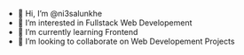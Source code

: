 - 👋 Hi, I’m @ni3salunkhe
- 👀 I’m interested in Fullstack Web Developement
- 🌱 I’m currently learning Frontend
- 💞️ I’m looking to collaborate on Web Developement Projects

<!---
ni3salunkhe/ni3salunkhe is a ✨ special ✨ repository because its `README.md` (this file) appears on your GitHub profile.
You can click the Preview link to take a look at your changes.
--->
